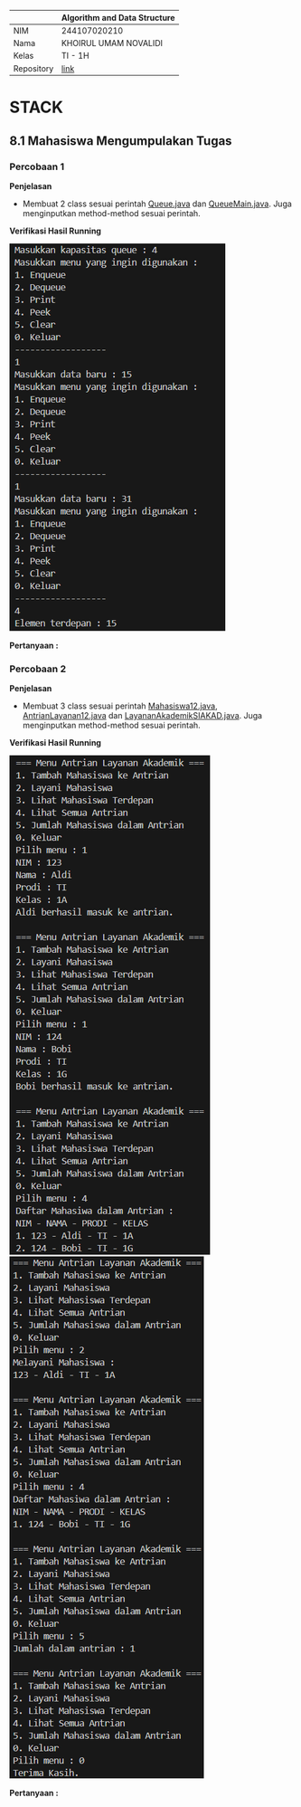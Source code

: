 |  | Algorithm and Data Structure |
|--|--|
| NIM |  244107020210 |
| Nama |  KHOIRUL UMAM NOVALIDI |
| Kelas | TI - 1H |
| Repository | [link](https://github.com/novalrnv/PRAKALSD.git) |

# STACK

## 8.1 Mahasiswa Mengumpulakan Tugas

### Percobaan 1 ###
**Penjelasan**

- Membuat 2 class sesuai perintah [Queue.java](sc_code/Queue.java) dan [QueueMain.java](sc_code/QueueMain.java). Juga menginputkan method-method sesuai perintah.

**Verifikasi Hasil Running**

![Screenshot](img/1.png)

**Pertanyaan :**


### Percobaan 2 ###
**Penjelasan**

- Membuat 3 class sesuai perintah [Mahasiswa12.java](sc_code/Mahasiwa12.java), [AntrianLayanan12.java](sc_code/AntrianLayanan12.java) dan [LayananAkademikSIAKAD.java](sc_code/LayananAkademikSIAKAD.java). Juga menginputkan method-method sesuai perintah.

**Verifikasi Hasil Running**

![Screenshot](img/2.1.png)
![Screenshot](img/2.2.png)

**Pertanyaan :**
